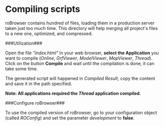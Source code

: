 Compiling scripts
=================

roBrowser contains hundred of files, loading them in a production server taken just too much time.
This directory will help merging all project's files to a new one, optimized, and compressed.

###Utilization###

Open the file *"index.html"* in your web browser, **select the Application** you want to compile (*Online*, *GrfViewer*, *ModelViewer*, *MapViewer*, *Thread*).
Click on the button **Compile** and wait until the compilation is done, it can take some time.

The generated script will happened in *Compiled Result*, copy the content and save it in the path specified.

**Note: All applications required the *Thread* application compiled.**

###Configure roBrowser###

To use the compiled version of roBrowser, go to your configuration object (called *ROConfig*) and set the parameter *development* to **false**.
